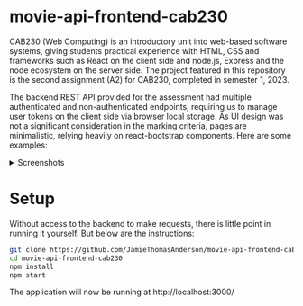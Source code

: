 # movie-api-frontend-cab230
CAB230 (Web Computing) is an introductory unit into web-based software systems, giving students practical experience with HTML, CSS and frameworks such as React on the client side and node.js, Express and the node ecosystem on the server side. The project featured in this repository is the second assignment (A2) for CAB230, completed in semester 1, 2023.

The backend REST API provided for the assessment had multiple authenticated and non-authenticated endpoints, requiring us to manage user tokens on the client side via browser local storage. As UI design was not a significant consideration in the marking criteria, pages are minimalistic, relying heavily on react-bootstrap components. Here are some examples:
<details>
  
  <summary>Screenshots</summary>
  /search
  
  ![image](https://github.com/JamieThomasAnderson/movie-api-frontend-cab230/assets/96888832/20aa5b33-c38c-4233-a87d-0c2b111a3402)

  /movie?imdbID=imdbID

  ![image](https://github.com/JamieThomasAnderson/movie-api-frontend-cab230/assets/96888832/9e597cda-0632-4897-849c-e4c728557d47)

  /actor?actorID=actorID
  
  ![image](https://github.com/JamieThomasAnderson/movie-api-frontend-cab230/assets/96888832/73619365-d6ab-481b-bd1a-d15f05cc578d)

</details>

# Setup

Without access to the backend to make requests, there is little point in running it yourself. But below are the instructions:

```sh
git clone https://github.com/JamieThomasAnderson/movie-api-frontend-cab230.git
cd movie-api-frontend-cab230
npm install
npm start
```
The application will now be running at http://localhost:3000/
